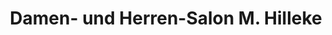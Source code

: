 ---
title: "Damen- und Herren-Salon M. Hilleke"
url: /bueren/damen-und-herren-salon-m-hilleke/
shop: Friseur
---